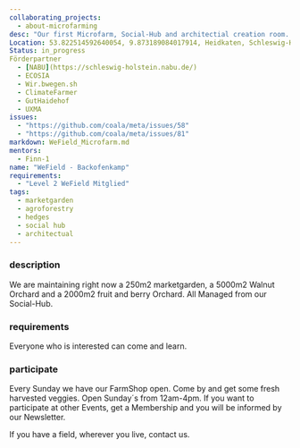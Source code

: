 ```yaml
---
collaborating_projects:
  - about-microfarming
desc: "Our first Microfarm, Social-Hub and architectial creation room. From here we started our mission to enable regenerative Microfarming for everybody."
Location: 53.822514592640054, 9.873189084017914, Heidkaten, Schleswig-Holstein, DE
Status: in_progress
Förderpartner
  - [NABU](https://schleswig-holstein.nabu.de/) 
  - ECOSIA 
  - Wir.bwegen.sh
  - ClimateFarmer
  - GutHaidehof
  - UXMA
issues:
  - "https://github.com/coala/meta/issues/58"
  - "https://github.com/coala/meta/issues/81"
markdown: WeField_Microfarm.md
mentors:
  - Finn-1
name: "WeField - Backofenkamp"
requirements:
  - "Level 2 WeField Mitglied"
tags:
  - marketgarden
  - agroforestry
  - hedges
  - social hub
  - architectual 
---
```


### description

We are maintaining right now a 250m2 marketgarden, a 5000m2 Walnut Orchard and a 2000m2 fruit and berry Orchard. All Managed from our Social-Hub.

### requirements

Everyone who is interested can come and learn.

### participate

Every Sunday we have our FarmShop open. Come by and get some fresh harvested veggies. 
Open Sunday´s from 12am-4pm.
If you want to participate at other Events, get a Membership and you will be informed by our Newsletter.

If you have a field, wherever you live, contact us.




